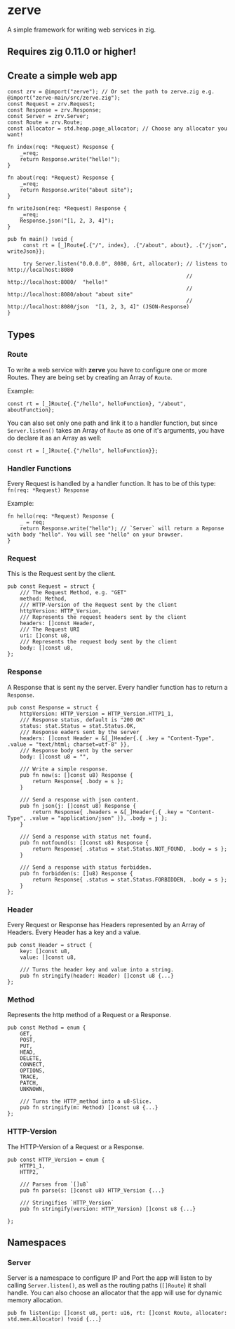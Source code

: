 # zerve
A simple framework for writing web services in zig.

## Requires zig 0.11.0 or higher!


## Create a simple web app

```zig
const zrv = @import("zerve"); // Or set the path to zerve.zig e.g. @import("zerve-main/src/zerve.zig");
const Request = zrv.Request;
const Response = zrv.Response;
const Server = zrv.Server;
const Route = zrv.Route;
const allocator = std.heap.page_allocator; // Choose any allocator you want!

fn index(req: *Request) Response {
    _=req;
    return Response.write("hello!");
}

fn about(req: *Request) Response {
    _=req;
    return Response.write("about site");
}

fn writeJson(req: *Request) Response {
    _=req;
    Response.json("[1, 2, 3, 4]");
}

pub fn main() !void {
     const rt = [_]Route{.{"/", index}, .{"/about", about}, .{"/json", writeJson}};

     try Server.listen("0.0.0.0", 8080, &rt, allocator); // listens to http://localhost:8080
                                                         // http://localhost:8080/  "hello!"
                                                         // http://localhost:8080/about "about site"
                                                         // http://localhost:8080/json  "[1, 2, 3, 4]" (JSON-Response)
}
```

## Types

### Route

To write a web service with **zerve** you have to configure one or more Routes. They are being set by creating an Array of `Route`.

Example:
```zig
const rt = [_]Route{.{"/hello", helloFunction}, "/about", aboutFunction};
```
You can also set only one path and link it to a handler function, but since `Server.listen()` takes an Array of `Route` as one of it's arguments,
you have do declare it as an Array as well:
```zig
const rt = [_]Route{.{"/hello", helloFunction}};
```

### Handler Functions

Every Request is handled by a handler function. It has to be of this type: `fn(req: *Request) Response`

Example:
```zig
fn hello(req: *Request) Response {
    _ = req;
    return Response.write("hello"); // `Server` will return a Reponse with body "hello". You will see "hello" on your browser.
}
```

### Request

This is the Request sent by the client.
```zig
pub const Request = struct {
    /// The Request Method, e.g. "GET"
    method: Method,
    /// HTTP-Version of the Request sent by the client
    httpVersion: HTTP_Version,
    /// Represents the request headers sent by the client
    headers: []const Header,
    /// The Request URI
    uri: []const u8,
    /// Represents the request body sent by the client
    body: []const u8,
};
```

### Response

A Response that is sent ny the server. Every handler function has to return a `Response`.
```zig
pub const Response = struct {
    httpVersion: HTTP_Version = HTTP_Version.HTTP1_1,
    /// Response status, default is "200 OK"
    status: stat.Status = stat.Status.OK,
    /// Response eaders sent by the server
    headers: []const Header = &[_]Header{.{ .key = "Content-Type", .value = "text/html; charset=utf-8" }},
    /// Response body sent by the server
    body: []const u8 = "",

    /// Write a simple response.
    pub fn new(s: []const u8) Response {
        return Response{ .body = s };
    }

    /// Send a response with json content.
    pub fn json(j: []const u8) Response {
        return Response{ .headers = &[_]Header{.{ .key = "Content-Type", .value = "application/json" }}, .body = j };
    }

    /// Send a response with status not found.
    pub fn notfound(s: []const u8) Response {
        return Response{ .status = stat.Status.NOT_FOUND, .body = s };
    }

    /// Send a response with status forbidden.
    pub fn forbidden(s: []u8) Response {
        return Response{ .status = stat.Status.FORBIDDEN, .body = s };
    }
};
```

### Header

Every Request or Response has Headers represented by an Array of Headers. Every Header has a key and a value.
```zig
pub const Header = struct {
    key: []const u8,
    value: []const u8,

    /// Turns the header key and value into a string.
    pub fn stringify(header: Header) []const u8 {...}
};
```

### Method

Represents the http method of a Request or a Response.
```zig
pub const Method = enum {
    GET,
    POST,
    PUT,
    HEAD,
    DELETE,
    CONNECT,
    OPTIONS,
    TRACE,
    PATCH,
    UNKNOWN,

    /// Turns the HTTP_method into a u8-Slice.
    pub fn stringify(m: Method) []const u8 {...}
};
```

### HTTP-Version

The HTTP-Version of a Request or a Response.
```zig
pub const HTTP_Version = enum {
    HTTP1_1,
    HTTP2,

    /// Parses from `[]u8`
    pub fn parse(s: []const u8) HTTP_Version {...}

    /// Stringifies `HTTP_Version`
    pub fn stringify(version: HTTP_Version) []const u8 {...}

};
```

## Namespaces

### Server

Server is a namespace to configure IP and Port the app will listen to by calling `Server.listen()`, as well as the routing paths (`[]Route`) it shall handle.
You can also choose an allocator that the app will use for dynamic memory allocation.
```zig
pub fn listen(ip: []const u8, port: u16, rt: []const Route, allocator: std.mem.Allocator) !void {...}
```
